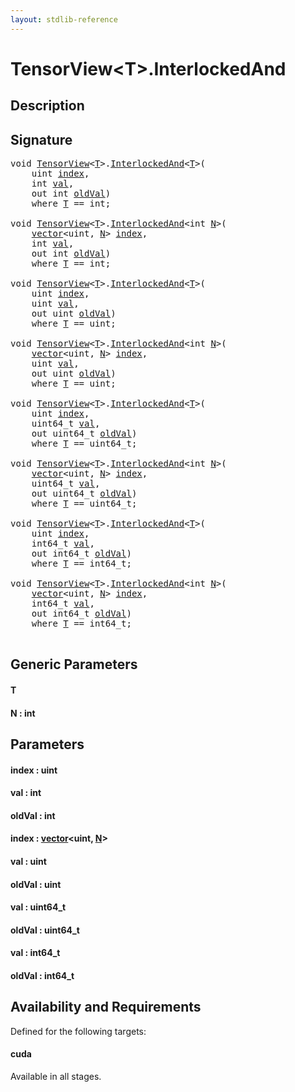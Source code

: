 ```yaml
---
layout: stdlib-reference
---
```


# TensorView\<T\>\.InterlockedAnd

## Description





## Signature 

<pre>
<span class="code_keyword">void</span> <a href="index.html" class="code_type">TensorView</a>&lt;<a href="interlockedand-0b.html#typeparam-T" class="code_type">T</a>&gt;.<a href="interlockedand-0b.html">InterlockedAnd</a>&lt;<a href="interlockedand-0b.html#typeparam-T" class="code_type">T</a>&gt;(
    <span class="code_keyword">uint</span> <a href="interlockedand-0b.html#decl-index" class="code_param">index</a>,
    <span class="code_keyword">int</span> <a href="interlockedand-0b.html#decl-val" class="code_param">val</a>,
    <span class="code_keyword">out</span> <span class="code_keyword">int</span> <a href="interlockedand-0b.html#decl-oldVal" class="code_param">oldVal</a>)
    <span class='code_keyword'>where</span> <a href="interlockedand-0b.html#typeparam-T" class="code_type">T</a> == <span class="code_keyword">int</span>;

<span class="code_keyword">void</span> <a href="index.html" class="code_type">TensorView</a>&lt;<a href="interlockedand-0b.html#typeparam-T" class="code_type">T</a>&gt;.<a href="interlockedand-0b.html">InterlockedAnd</a>&lt;<span class="code_keyword">int</span> <a href="interlockedand-0b.html#decl-N" class="code_var">N</a>&gt;(
    <a href="../vector/index.html" class="code_type">vector</a>&lt;<span class="code_keyword">uint</span>, <a href="interlockedand-0b.html#decl-N" class="code_var">N</a>&gt; <a href="interlockedand-0b.html#decl-index" class="code_param">index</a>,
    <span class="code_keyword">int</span> <a href="interlockedand-0b.html#decl-val" class="code_param">val</a>,
    <span class="code_keyword">out</span> <span class="code_keyword">int</span> <a href="interlockedand-0b.html#decl-oldVal" class="code_param">oldVal</a>)
    <span class='code_keyword'>where</span> <a href="interlockedand-0b.html#typeparam-T" class="code_type">T</a> == <span class="code_keyword">int</span>;

<span class="code_keyword">void</span> <a href="index.html" class="code_type">TensorView</a>&lt;<a href="interlockedand-0b.html#typeparam-T" class="code_type">T</a>&gt;.<a href="interlockedand-0b.html">InterlockedAnd</a>&lt;<a href="interlockedand-0b.html#typeparam-T" class="code_type">T</a>&gt;(
    <span class="code_keyword">uint</span> <a href="interlockedand-0b.html#decl-index" class="code_param">index</a>,
    <span class="code_keyword">uint</span> <a href="interlockedand-0b.html#decl-val" class="code_param">val</a>,
    <span class="code_keyword">out</span> <span class="code_keyword">uint</span> <a href="interlockedand-0b.html#decl-oldVal" class="code_param">oldVal</a>)
    <span class='code_keyword'>where</span> <a href="interlockedand-0b.html#typeparam-T" class="code_type">T</a> == <span class="code_keyword">uint</span>;

<span class="code_keyword">void</span> <a href="index.html" class="code_type">TensorView</a>&lt;<a href="interlockedand-0b.html#typeparam-T" class="code_type">T</a>&gt;.<a href="interlockedand-0b.html">InterlockedAnd</a>&lt;<span class="code_keyword">int</span> <a href="interlockedand-0b.html#decl-N" class="code_var">N</a>&gt;(
    <a href="../vector/index.html" class="code_type">vector</a>&lt;<span class="code_keyword">uint</span>, <a href="interlockedand-0b.html#decl-N" class="code_var">N</a>&gt; <a href="interlockedand-0b.html#decl-index" class="code_param">index</a>,
    <span class="code_keyword">uint</span> <a href="interlockedand-0b.html#decl-val" class="code_param">val</a>,
    <span class="code_keyword">out</span> <span class="code_keyword">uint</span> <a href="interlockedand-0b.html#decl-oldVal" class="code_param">oldVal</a>)
    <span class='code_keyword'>where</span> <a href="interlockedand-0b.html#typeparam-T" class="code_type">T</a> == <span class="code_keyword">uint</span>;

<span class="code_keyword">void</span> <a href="index.html" class="code_type">TensorView</a>&lt;<a href="interlockedand-0b.html#typeparam-T" class="code_type">T</a>&gt;.<a href="interlockedand-0b.html">InterlockedAnd</a>&lt;<a href="interlockedand-0b.html#typeparam-T" class="code_type">T</a>&gt;(
    <span class="code_keyword">uint</span> <a href="interlockedand-0b.html#decl-index" class="code_param">index</a>,
    uint64_t <a href="interlockedand-0b.html#decl-val" class="code_param">val</a>,
    <span class="code_keyword">out</span> uint64_t <a href="interlockedand-0b.html#decl-oldVal" class="code_param">oldVal</a>)
    <span class='code_keyword'>where</span> <a href="interlockedand-0b.html#typeparam-T" class="code_type">T</a> == uint64_t;

<span class="code_keyword">void</span> <a href="index.html" class="code_type">TensorView</a>&lt;<a href="interlockedand-0b.html#typeparam-T" class="code_type">T</a>&gt;.<a href="interlockedand-0b.html">InterlockedAnd</a>&lt;<span class="code_keyword">int</span> <a href="interlockedand-0b.html#decl-N" class="code_var">N</a>&gt;(
    <a href="../vector/index.html" class="code_type">vector</a>&lt;<span class="code_keyword">uint</span>, <a href="interlockedand-0b.html#decl-N" class="code_var">N</a>&gt; <a href="interlockedand-0b.html#decl-index" class="code_param">index</a>,
    uint64_t <a href="interlockedand-0b.html#decl-val" class="code_param">val</a>,
    <span class="code_keyword">out</span> uint64_t <a href="interlockedand-0b.html#decl-oldVal" class="code_param">oldVal</a>)
    <span class='code_keyword'>where</span> <a href="interlockedand-0b.html#typeparam-T" class="code_type">T</a> == uint64_t;

<span class="code_keyword">void</span> <a href="index.html" class="code_type">TensorView</a>&lt;<a href="interlockedand-0b.html#typeparam-T" class="code_type">T</a>&gt;.<a href="interlockedand-0b.html">InterlockedAnd</a>&lt;<a href="interlockedand-0b.html#typeparam-T" class="code_type">T</a>&gt;(
    <span class="code_keyword">uint</span> <a href="interlockedand-0b.html#decl-index" class="code_param">index</a>,
    int64_t <a href="interlockedand-0b.html#decl-val" class="code_param">val</a>,
    <span class="code_keyword">out</span> int64_t <a href="interlockedand-0b.html#decl-oldVal" class="code_param">oldVal</a>)
    <span class='code_keyword'>where</span> <a href="interlockedand-0b.html#typeparam-T" class="code_type">T</a> == int64_t;

<span class="code_keyword">void</span> <a href="index.html" class="code_type">TensorView</a>&lt;<a href="interlockedand-0b.html#typeparam-T" class="code_type">T</a>&gt;.<a href="interlockedand-0b.html">InterlockedAnd</a>&lt;<span class="code_keyword">int</span> <a href="interlockedand-0b.html#decl-N" class="code_var">N</a>&gt;(
    <a href="../vector/index.html" class="code_type">vector</a>&lt;<span class="code_keyword">uint</span>, <a href="interlockedand-0b.html#decl-N" class="code_var">N</a>&gt; <a href="interlockedand-0b.html#decl-index" class="code_param">index</a>,
    int64_t <a href="interlockedand-0b.html#decl-val" class="code_param">val</a>,
    <span class="code_keyword">out</span> int64_t <a href="interlockedand-0b.html#decl-oldVal" class="code_param">oldVal</a>)
    <span class='code_keyword'>where</span> <a href="interlockedand-0b.html#typeparam-T" class="code_type">T</a> == int64_t;

</pre>

## Generic Parameters

####  <a id="typeparam-T"></a>T
####  <a id="decl-N"></a>N  : int

## Parameters

####  <a id="decl-index"></a>index  : uint
####  <a id="decl-val"></a>val  : int
####  <a id="decl-oldVal"></a>oldVal  : int
####  <a id="decl-index"></a>index  : [vector](../vector/index.html)\<uint, [N](../vector/index.html#decl-N)\>
####  <a id="decl-val"></a>val  : uint
####  <a id="decl-oldVal"></a>oldVal  : uint
####  <a id="decl-val"></a>val  : uint64\_t
####  <a id="decl-oldVal"></a>oldVal  : uint64\_t
####  <a id="decl-val"></a>val  : int64\_t
####  <a id="decl-oldVal"></a>oldVal  : int64\_t

## Availability and Requirements

Defined for the following targets:

#### cuda
Available in all stages.



